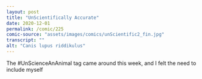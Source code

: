 ```yaml
---
layout: post
title: "UnScientifically Accurate"
date: 2020-12-01
permalink: /comic/225
comic-source: "assets/images/comics/unScientific2_fin.jpg"
transcript: ""
alt: "Canis lupus riddikulus"
---
```


The #UnScienceAnAnimal tag came around this week, and I felt the need to include myself
